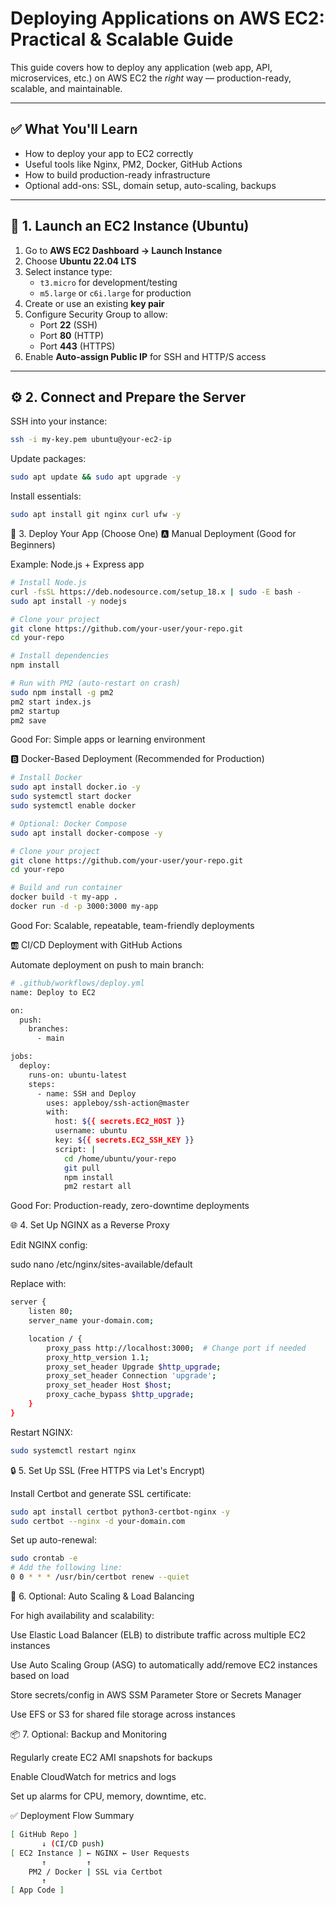 # Deploying Applications on AWS EC2: Practical & Scalable Guide

This guide covers how to deploy any application (web app, API, microservices, etc.) on AWS EC2 the *right* way — production-ready, scalable, and maintainable.

---

## ✅ What You'll Learn

- How to deploy your app to EC2 correctly  
- Useful tools like Nginx, PM2, Docker, GitHub Actions  
- How to build production-ready infrastructure  
- Optional add-ons: SSL, domain setup, auto-scaling, backups  

---

## 🔧 1. Launch an EC2 Instance (Ubuntu)

1. Go to **AWS EC2 Dashboard → Launch Instance**  
2. Choose **Ubuntu 22.04 LTS**  
3. Select instance type:  
   - `t3.micro` for development/testing  
   - `m5.large` or `c6i.large` for production  
4. Create or use an existing **key pair**  
5. Configure Security Group to allow:  
   - Port **22** (SSH)  
   - Port **80** (HTTP)  
   - Port **443** (HTTPS)  
6. Enable **Auto-assign Public IP** for SSH and HTTP/S access  

---

## ⚙️ 2. Connect and Prepare the Server

SSH into your instance:

```bash
ssh -i my-key.pem ubuntu@your-ec2-ip
```
Update packages:
```bash
sudo apt update && sudo apt upgrade -y
```
Install essentials:
```bash
sudo apt install git nginx curl ufw -y
```
🚀 3. Deploy Your App (Choose One)
🅰️ Manual Deployment (Good for Beginners)

Example: Node.js + Express app
```bash
# Install Node.js
curl -fsSL https://deb.nodesource.com/setup_18.x | sudo -E bash -
sudo apt install -y nodejs

# Clone your project
git clone https://github.com/your-user/your-repo.git
cd your-repo

# Install dependencies
npm install

# Run with PM2 (auto-restart on crash)
sudo npm install -g pm2
pm2 start index.js
pm2 startup
pm2 save
```
Good For: Simple apps or learning environment

🅱️ Docker-Based Deployment (Recommended for Production)
```bash
# Install Docker
sudo apt install docker.io -y
sudo systemctl start docker
sudo systemctl enable docker

# Optional: Docker Compose
sudo apt install docker-compose -y

# Clone your project
git clone https://github.com/your-user/your-repo.git
cd your-repo

# Build and run container
docker build -t my-app .
docker run -d -p 3000:3000 my-app

```
Good For: Scalable, repeatable, team-friendly deployments

🆎 CI/CD Deployment with GitHub Actions

Automate deployment on push to main branch:
```bash
# .github/workflows/deploy.yml
name: Deploy to EC2

on:
  push:
    branches:
      - main

jobs:
  deploy:
    runs-on: ubuntu-latest
    steps:
      - name: SSH and Deploy
        uses: appleboy/ssh-action@master
        with:
          host: ${{ secrets.EC2_HOST }}
          username: ubuntu
          key: ${{ secrets.EC2_SSH_KEY }}
          script: |
            cd /home/ubuntu/your-repo
            git pull
            npm install
            pm2 restart all

```
Good For: Production-ready, zero-downtime deployments

🌐 4. Set Up NGINX as a Reverse Proxy

Edit NGINX config:

sudo nano /etc/nginx/sites-available/default


Replace with:
```bash
server {
    listen 80;
    server_name your-domain.com;

    location / {
        proxy_pass http://localhost:3000;  # Change port if needed
        proxy_http_version 1.1;
        proxy_set_header Upgrade $http_upgrade;
        proxy_set_header Connection 'upgrade';
        proxy_set_header Host $host;
        proxy_cache_bypass $http_upgrade;
    }
}

```
Restart NGINX:
```bash
sudo systemctl restart nginx
```
🔒 5. Set Up SSL (Free HTTPS via Let's Encrypt)

Install Certbot and generate SSL certificate:
```bash
sudo apt install certbot python3-certbot-nginx -y
sudo certbot --nginx -d your-domain.com
```

Set up auto-renewal:
```bash
sudo crontab -e
# Add the following line:
0 0 * * * /usr/bin/certbot renew --quiet
```
🔁 6. Optional: Auto Scaling & Load Balancing

For high availability and scalability:

Use Elastic Load Balancer (ELB) to distribute traffic across multiple EC2 instances

Use Auto Scaling Group (ASG) to automatically add/remove EC2 instances based on load

Store secrets/config in AWS SSM Parameter Store or Secrets Manager

Use EFS or S3 for shared file storage across instances

📦 7. Optional: Backup and Monitoring

Regularly create EC2 AMI snapshots for backups

Enable CloudWatch for metrics and logs

Set up alarms for CPU, memory, downtime, etc.

✅ Deployment Flow Summary
```bash
[ GitHub Repo ]
       ↓ (CI/CD push)
[ EC2 Instance ] ← NGINX ← User Requests
       ↑         ↑
    PM2 / Docker | SSL via Certbot
       ↑
[ App Code ]

